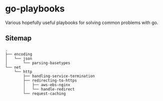 # go-playbooks
Various hopefully useful playbooks for solving common problems with go.


## Sitemap

```
.
├── encoding
│   └── json
│       └── parsing-basetypes
└── net
    └── http
        ├── handling-service-termination
        ├── redirecting-to-https
        │   ├── aws-ebs-nginx
        │   └── handle-redirect
        └── request-caching
```

